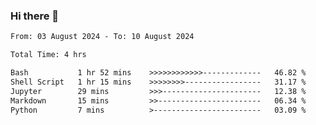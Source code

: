 ### Hi there 👋

<!--
**ututono/ututono** is a ✨ _special_ ✨ repository because its `README.md` (this file) appears on your GitHub profile.

Here are some ideas to get you started:

- 🔭 I’m currently working on ...
- 🌱 I’m currently learning ...
- 👯 I’m looking to collaborate on ...
- 🤔 I’m looking for help with ...
- 💬 Ask me about ...
- 📫 How to reach me: ...
- 😄 Pronouns: ...
- ⚡ Fun fact: ...
-->



<!--START_SECTION:waka-->

```txt
From: 03 August 2024 - To: 10 August 2024

Total Time: 4 hrs

Bash           1 hr 52 mins    >>>>>>>>>>>>-------------   46.82 %
Shell Script   1 hr 15 mins    >>>>>>>>-----------------   31.17 %
Jupyter        29 mins         >>>----------------------   12.38 %
Markdown       15 mins         >>-----------------------   06.34 %
Python         7 mins          >------------------------   03.09 %
```

<!--END_SECTION:waka-->
